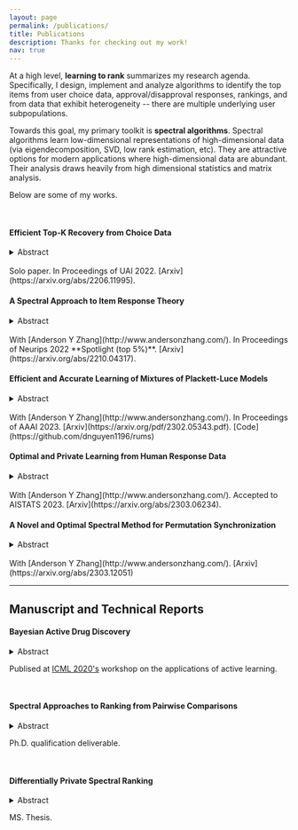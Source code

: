 ```yaml
---
layout: page
permalink: /publications/
title: Publications
description: Thanks for checking out my work!
nav: true
---
```


At a high level, **learning to rank** summarizes my research agenda. Specifically, I design, implement and analyze algorithms to identify the top items from user choice data, approval/disapproval responses, rankings, and from data that exhibit heterogeneity -- there are multiple underlying user subpopulations.

Towards this goal, my primary toolkit is **spectral algorithms**. Spectral algorithms learn low-dimensional representations of high-dimensional data (via eigendecomposition, SVD, low rank estimation, etc). They are attractive options for modern applications where high-dimensional data are abundant. Their analysis draws heavily from high dimensional statistics and matrix analysis.

Below are some of my works.

<br>

#### Efficient Top-K Recovery from Choice Data

<details>
<summary>Abstract</summary>
<br>
The intersection of learning to rank and choice modeling is an active area of research with applications in e-commerce, information retrieval and the social sciences. In some applications such as recommendation systems, the statistician is primarily interested in recovering the set of the top ranked items from a large pool of items as efficiently as possible using passively collected discrete choice data, i.e., the user picks one item from a set of multiple items. Motivated by this practical consideration, we propose the choice-based Borda count algorithm as a fast and accurate ranking algorithm for top K-recovery i.e., correctly identifying all of the top K items. We show that the choice-based Borda count algorithm has optimal sample complexity for top-K recovery under a broad class of random utility models. We prove that in the limit, the choice-based Borda count algorithm produces the same top-K estimate as the commonly used Maximum Likelihood Estimate method but the former's speed and simplicity brings considerable advantages in practice. Experiments on both synthetic and real datasets show that the counting algorithm is competitive with commonly used ranking algorithms in terms of accuracy while being several orders of magnitude faster.
</details>

<br>
Solo paper. In Proceedings of UAI 2022. [Arxiv](https://arxiv.org/abs/2206.11995).

<br>

#### A Spectral Approach to Item Response Theory

<details>
<summary>Abstract</summary>
<br>
The Rasch model is one of the most fundamental models in item response theory and has wide-ranging applications from education testing to recommendation systems. In a universe with $n$ users and $m$ items, the Rasch model assumes that the binary response $X_{li} \in \{0,1\}$ of a user $l$ with parameter $\theta^*_l$ to an item $i$ with parameter $\beta^*_i$ (e.g., a user likes a movie, a student correctly solves a problem) is distributed as $\Pr(X_{li}=1) = 1/(1 + \exp{-(\theta^*_l - \beta^*_i)})$. In this paper, we propose a \emph{new item estimation} algorithm for this celebrated model (i.e., to estimate $\beta^*$). The core of our algorithm is the computation of the stationary distribution of a Markov chain defined on an item-item graph. We complement our algorithmic contributions with finite-sample error guarantees, the first of their kind in the literature, showing that our algorithm is consistent and enjoys favorable optimality properties. We discuss practical modifications to accelerate and robustify the algorithm that practitioners can adopt. Experiments on synthetic and real-life datasets, ranging from small education testing datasets to large recommendation systems datasets show that our algorithm is scalable, accurate, and competitive with the most commonly used methods in the literature.
</details>

<br>
With [Anderson Y Zhang](http://www.andersonzhang.com/). In Proceedings of Neurips 2022 **Spotlight (top 5%)**. [Arxiv](https://arxiv.org/abs/2210.04317).

<br>

#### Efficient and Accurate Learning of Mixtures of Plackett-Luce Models

<details>
<summary>Abstract</summary>
<br>
Mixture models of Plackett-Luce (PL) -- one of the most fundamental ranking models -- are an active research area of both theoretical and practical significance. Most previously proposed parameter estimation algorithms instantiate the EM algorithm, often with random initialization. However, such an initialization scheme may not yield a good initial estimate and the algorithms require multiple restarts, incurring a large time complexity. As for the EM procedure, while the E-step can be performed efficiently, maximizing the log-likelihood in the M-step is inefficient due to the combinatorial nature of the PL likelihood function (Gormley and Murphy 2008). Therefore, previous authors favor algorithms that maximize surrogate likelihood functions (Zhao et al. 2018, 2020). However, the final estimate may deviate from the true maximum likelihood estimate as a consequence. In this paper, we address these known limitations. We propose an initialization algorithm that can provide a provably accurate initial estimate and an EM algorithm that maximizes the true log-likelihood function efficiently. Experiments on both synthetic and real datasets show that our algorithm is competitive in terms of accuracy and speed to baseline algorithms.
</details>

<br>
With [Anderson Y Zhang](http://www.andersonzhang.com/). In Proceedings of AAAI 2023. [Arxiv](https://arxiv.org/pdf/2302.05343.pdf). [Code](https://github.com/dnguyen1196/rums)
<br>


#### Optimal and Private Learning from Human Response Data

<details>
<summary>Abstract</summary>
<br>
Item response theory is the study of human-centric decision models with diverse applications in psychological testing, education, recommendation systems among others. The Rasch model is one of the most fundamental models in item response theory and is still an object of active research. Despite its popularity and the human-centric nature of item response theory, two problems remain open in the Rasch model literature: analysis of the entrywise error bound for parameter estimation and privacy-preserving mechanisms. Recently, spectral methods have been shown to provide efficient and accurate parameter estimation under the Rasch model. In this work, we show that a spectral method can achieve the optimal entrywise error bound for individual parameter estimation. We also show that the spectral method is optimal in identifying the top-$K$ best item from response data, explaining the empirical success of the spectral method shown in our previous work. We propose, for the first time in the literature, a privacy preserving mechanism for item response theory, leveraging unique characteristics of the spectral algorithm. Our experiments show that our proposed mechanism preserves the privacy of the inviduals with little loss to parameter estimation accuracy.
</details>

<br>
With [Anderson Y Zhang](http://www.andersonzhang.com/). Accepted to AISTATS 2023. [Arxiv](https://arxiv.org/abs/2303.06234).
<br>

#### A Novel and Optimal Spectral Method for Permutation Synchronization

<details>
<summary>Abstract</summary>
<br>
Permutation synchronization is an important problem in computer science that constitutes the key step of many computer vision tasks. The goal is to recover n latent permutations from their noisy and incomplete pairwise measurements. In recent years, spectral methods have gained increasing popularity thanks to their simplicity and computational efficiency. Spectral methods utilize the leading eigenspace U of the data matrix and its block submatrices $U_1, U_2, \ldots, U_n$ to recover the permutations. In this paper, we propose a novel and statistically optimal spectral algorithm. Unlike the existing methods which use $\{U_j U_1^\top\}_{j\geq 2}$, ours constructs an anchor matrix M by aggregating useful information from all the block submatrices and estimates the latent permutations through $\{U_jM^\top \}_{j\geq 2}. This modification overcomes a crucial limitation of the existing methods caused by the repetitive use of $U_1$ and leads to an improved numerical performance. To establish the optimality of the proposed method, we carry out a fine-grained spectral analysis and obtain a sharp exponential error bound that matches the minimax rate.
</details>

<br>
With [Anderson Y Zhang](http://www.andersonzhang.com/). [Arxiv](https://arxiv.org/abs/2303.12051)
<br>



***
## Manuscript and Technical Reports

#### Bayesian Active Drug Discovery

<details>
<summary>Abstract</summary>
<br>
We combine graph neural networks with Gaussian Process regression through deep graph kernel learning and demonstrate its robustness on quantitative structure-activity relationship (QSAR) modeling tasks. Equipped with such a model, a Bayesian optimization experiment on chemical space is conducted and compared against the time-stamped acquisition records of a real-world, time-sensitive molecular optimization mission: the identification of potent inhibitors of the main protease of SARS-CoV-2, the viral pathogen responsible for the COVID pandemic.
</details>

Publised at [ICML 2020's](https://realworldml.github.io/files/cr/48_BADD_paper_workshop.pdf) workshop on the applications of active learning.

<br>


#### Spectral Approaches to Ranking from Pairwise Comparisons
<details>
<summary>Abstract</summary>
<br>
Ranking from pairwise comparisons is a fundamental area in machine learning with diverse applications in recommendation systems, voting theory, information retrieval, etc. In recent years, a class of ranking algorithms based on spectral methods (Negahban et al. 2017, Chen et al 2019, Maystre and Grossglauser 2015, Agarwal et al. 2018) has received increased interest thanks to their good empirical performance, scalability and strong theoretical guarantees. In this paper, we will study in depth two such algorithms -- Rank Centrality (Negahban et al. 2017) and Iterative Luce Spectral Ranking (Maystre and Grossglauser 2015).
</details>

Ph.D. qualification deliverable.

<br>

#### Differentially Private Spectral Ranking
<details>
<summary>Abstract</summary>
<br>
Spectral ranking is a popular approach to rank aggregation, wherein the preferences or choices of several individuals are aggregated to produce an overall ranking of alternatives. However, in many applications -- including for example recommender systems and elections -- privacy of individuals' choice data is a key concern. Unfortunately, standard spectral ranking algorithms are not designed with this concern in mind. In this paper, we propose a simple fix: we suggest using a randomized response mechanism to collect individuals' choice data. By design, the resulting private spectral ranking algorithm achieves the strong guarantees of local differential privacy, which in turn also leads to a global differential privacy guarantee. We quantify the privacy-utility tradeoff of our algorithm under the popular multinomial logit (MNL) choice model -- which has also been used to analyze previous spectral ranking algorithms -- by deriving a sample complexity bound that makes the dependence on the privacy parameter explicit. Experiments on both synthetic and real data sets corroborate our analysis. 
</details>

MS. Thesis.

<br>